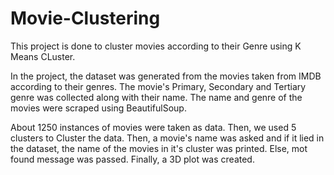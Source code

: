 # Movie-Clustering

This project is done to cluster movies according to their Genre using K Means CLuster.


In the project, the dataset was generated from the movies taken from IMDB according to their genres. The movie's Primary, Secondary and Tertiary genre was collected along with their name. The name and genre of the movies were scraped using BeautifulSoup. 

About 1250 instances of movies were taken as data. Then, we used 5 clusters to Cluster the data. Then, a movie's name was asked and if it lied in the dataset, the name of the movies in it's cluster was printed. Else, mot found message was passed. Finally, a 3D plot was created.
